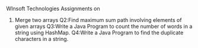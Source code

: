 WInsoft Technologies Assignments on
1. Merge two arrays 
Q2:Find maximum sum path involving elements of given arrays
Q3:Write a Java Program to count the number of words in a string using HashMap.
Q4:Write a Java Program to find the duplicate characters in a string.
